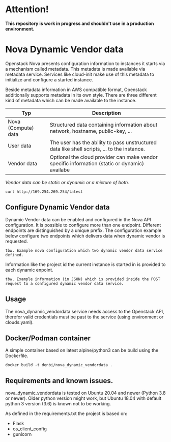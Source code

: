 # Attention! 
**This repository is work in progress and shouldn't use in a production environment.**

# Nova Dynamic Vendor data

Openstack Nova presents configuration information to instances it starts via a mechanism called metadata. 
This metadata is made available via metadata service. Services like cloud-init make use of this metadata
to initialize and configure a started instance.

Beside  metadata information in AWS compatible format, Openstack additionally supports metadata in its
own style. There are three different kind of metadata which can be made available to the instance.

| Typ | Description                                                                                   |
|-----|-----------------------------------------------------------------------------------------------|
| Nova (Compute) data | Structured data containing information about network, hostname, public-key, ...               |
| User data | The user has the ability to pass unstructured data like shell scripts, ...  to the instance.  |
| Vendor data | Optional the cloud provider can make vendor specific information (static or dynamic) availabe |

_Vendor data can be static or dynamic or a mixture of both._

``
curl http://169.254.269.254/latest
``

## Configure Dynamic Vendor data

Dynamic Vendor data can be enabled and configured in the Nova API configuration. It is possible to configure more
than one endpoint. Different endpoints are distinguished by a unique prefix. The configuration example below configure
two endpoints which delivers data when dynamic vendor is requested. 
```
tbw. Example nova configuration which two dynamic vendor data service defined.
```
Information like the project id the current instance
is started in is provided to each dynamic enpoint.

```
tbw. Example information (in JSON) which is provided inside the POST request to a configured dynamic vendor data service.
```


## Usage

The nova_dynamic_vendordata service needs access to the Openstack API, therefor valid credentials must be past to 
the service (using environment or clouds.yaml).

## Docker/Podman container

A simple container based on latest alpine/python3 can be build using the Dockerfile.

```
docker build -t denbi/nova_dynamic_vendordata .
```



## Requirements and known issues.
nova_dynamic_vendordata is tested on Ubuntu 20.04 and newer (Python 3.8 or newer). Older python version might work, but
Ubuntu 18.04 with default python 3 version (3.6) is known not to be working.

As defined in the requirements.txt the project is based on:

- Flask
- os_client_config
- gunicorn
